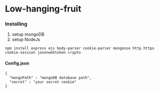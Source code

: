 # Low-hanging-fruit

### Installing
1. setup mongoDB
2. setup NodeJs
```
npm install express ejs body-parser cookie-parser mongoose http https cookie-session jasonwebtoken crypto
```
#### Config.json
```
{
  "mongoPath" : "mongoDB database path",
  "secret" : "your secret cookie"
}
```
